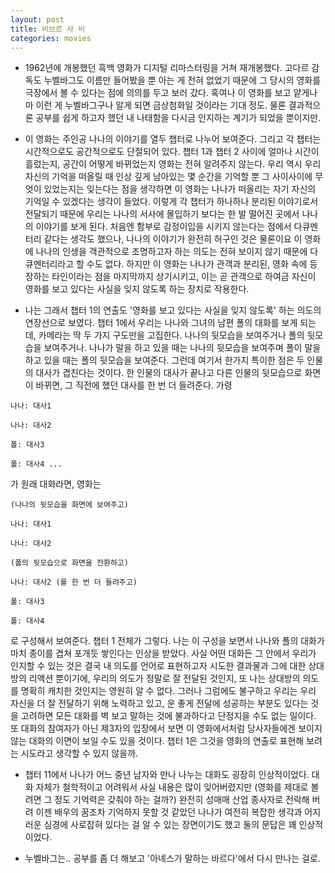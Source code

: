 ```yaml
---
layout: post
title: 비브르 사 비
categories: movies
---
```


- 1962년에 개봉했던 흑백 영화가 디지털 리마스터링을 거쳐 재개봉했다. 고다르 감독도 누벨바그도 이름만 들어봤을 뿐 아는 게 전혀 없었기 때문에 그 당시의 영화를 극장에서 볼 수 있다는 점에 의의를 두고 보러 갔다. 혹여나 이 영화를 보고 얕게나마 이런 게 누벨바그구나 알게 되면 금상첨화일 것이라는 기대 정도. 물론 결과적으론 공부를 쉽게 하고자 했던 내 나태함을 다시금 인지하는 계기가 되었을 뿐이지만.

- 이 영화는 주인공 나나의 이야기를 열두 챕터로 나누어 보여준다. 그리고 각 챕터는 시간적으로도 공간적으로도 단절되어 있다. 챕터 1과 챕터 2 사이에 얼마나 시간이 흘렀는지, 공간이 어떻게 바뀌었는지 영화는 전혀 알려주지 않는다. 우리 역시 우리 자신의 기억을 떠올릴 때 인상 깊게 남아있는 몇 순간을 기억할 뿐 그 사이사이에 무엇이 있었는지는 잊는다는 점을 생각하면 이 영화는 나나가 떠올리는 자기 자신의 기억일 수 있겠다는 생각이 들었다. 이렇게 각 챕터가 하나하나 분리된 이야기로서 전달되기 때문에 우리는 나나의 서사에 몰입하기 보다는 한 발 떨어진 곳에서 나나의 이야기를 보게 된다. 처음엔 함부로 감정이입을 시키지 않는다는 점에서 다큐멘터리 같다는 생각도 했으나, 나나의 이야기가 완전히 허구인 것은 물론이요 이 영화에 나나의 인생을 객관적으로 조명하고자 하는 의도는 전혀 보이지 않기 때문에 다큐멘터리라고 할 수도 없다. 하지만 이 영화는 나나가 관객과 분리된, 영화 속에 등장하는 타인이라는 점을 마지막까지 상기시키고, 이는 곧 관객으로 하여금 자신이 영화를 보고 있다는 사실을 잊지 않도록 하는 장치로 작용한다.

- 나는 그래서 챕터 1의 연출도 '영화를 보고 있다는 사실을 잊지 않도록' 하는 의도의 연장선으로 보였다. 챕터 1에서 우리는 나나와 그녀의 남편 폴의 대화를 보게 되는데, 카메라는 딱 두 가지 구도만을 고집한다. 나나의 뒷모습을 보여주거나 폴의 뒷모습을 보여주거나. 나나가 말을 하고 있을 때는 나나의 뒷모습을 보여주며 폴이 말을 하고 있을 때는 폴의 뒷모습을 보여준다. 그런데 여기서 한가지 특이한 점은 두 인물의 대사가 겹친다는 것이다. 한 인물의 대사가 끝나고 다른 인물의 뒷모습으로 화면이 바뀌면, 그 직전에 했던 대사를 한 번 더 들려준다. 가령​

```
나나: 대사1

나나: 대사2

폴: 대사3

폴: 대사4 ... 
```

가 원래 대화라면, 영화는
​
```
(나나의 뒷모습을 화면에 보여주고)

나나: 대사1

나나: 대사2

(폴의 뒷모습으로 화면을 전환하고)

나나: 대사2 (를 한 번 더 들려주고)

폴: 대사3

폴: 대사4
```
​로 구성해서 보여준다. 챕터 1 전체가 그렇다. 나는 이 구성을 보면서 나나와 폴의 대화가 마치 종이를 겹쳐 포개듯 쌓인다는 인상을 받았다. 사실 어떤 대화든 그 안에서 우리가 인지할 수 있는 것은 결국 내 의도를 언어로 표현하고자 시도한 결과물과 그에 대한 상대방의 리액션 뿐이기에, 우리의 의도가 정말로 잘 전달된 것인지, 또 나는 상대방의 의도를 명확히 캐치한 것인지는 영원히 알 수 없다. 그러나 그럼에도 불구하고 우리는 우리 자신을 더 잘 전달하기 위해 노력하고 있고, 운 좋게 전달에 성공하는 부분도 있다는 것을 고려하면 모든 대화를 벽 보고 말하는 것에 불과하다고 단정지을 수도 없는 일이다. 또 대화의 참여자가 아닌 제3자의 입장에서 보면 이 영화에서처럼 당사자들에겐 보이지 않는 대화의 이면이 보일 수도 있을 것이다. 챕터 1은 그것을 영화의 연출로 표현해 보려는 시도라고 생각할 수 있지 않을까. 

- 챕터 11에서 나나가 어느 중년 남자와 만나 나누는 대화도 굉장히 인상적이었다. 대화 자체가 철학적이고 어려워서 사실 내용은 많이 잊어버렸지만 (영화를 제대로 볼려면 그 정도 기억력은 갖춰야 하는 걸까?) 완전히 성매매 산업 종사자로 전락해 버려 이젠 배우의 꿈조차 기억하지 못할 것 같았던 나나가 여전히 복잡한 생각과 어지러운 심경에 사로잡혀 있다는 걸 알 수 있는 장면이기도 했고 둘의 문답은 꽤 인상적이었다. 

- 누벨바그는.. 공부를 좀 더 해보고 '아녜스가 말하는 바르다'에서 다시 만나는 걸로. 